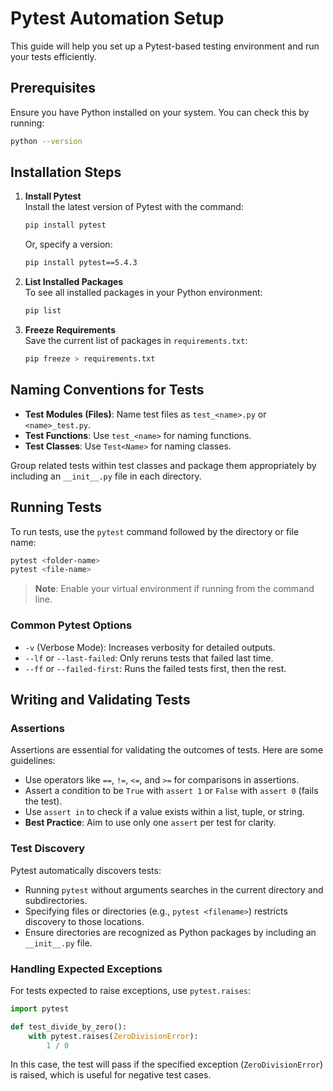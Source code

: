 # Pytest Automation Setup

This guide will help you set up a Pytest-based testing environment and run your tests efficiently.

## Prerequisites

Ensure you have Python installed on your system. You can check this by running:

```bash
python --version
```

## Installation Steps

1. **Install Pytest**  
   Install the latest version of Pytest with the command:
   ```bash
   pip install pytest
   ```
   Or, specify a version:
   ```bash
   pip install pytest==5.4.3
   ```

2. **List Installed Packages**  
   To see all installed packages in your Python environment:
   ```bash
   pip list
   ```

3. **Freeze Requirements**  
   Save the current list of packages in `requirements.txt`:
   ```bash
   pip freeze > requirements.txt
   ```

## Naming Conventions for Tests

- **Test Modules (Files)**: Name test files as `test_<name>.py` or `<name>_test.py`.
- **Test Functions**: Use `test_<name>` for naming functions.
- **Test Classes**: Use `Test<Name>` for naming classes.

Group related tests within test classes and package them appropriately by including an `__init__.py` file in each directory.

## Running Tests

To run tests, use the `pytest` command followed by the directory or file name:

```bash
pytest <folder-name>
pytest <file-name>
```

> **Note**: Enable your virtual environment if running from the command line.

### Common Pytest Options

- `-v` (Verbose Mode): Increases verbosity for detailed outputs.
- `--lf` or `--last-failed`: Only reruns tests that failed last time.
- `--ff` or `--failed-first`: Runs the failed tests first, then the rest.


## Writing and Validating Tests

### Assertions

Assertions are essential for validating the outcomes of tests. Here are some guidelines:

- Use operators like `==`, `!=`, `<=`, and `>=` for comparisons in assertions.
- Assert a condition to be `True` with `assert 1` or `False` with `assert 0` (fails the test).
- Use `assert in` to check if a value exists within a list, tuple, or string.
- **Best Practice**: Aim to use only one `assert` per test for clarity.

### Test Discovery

Pytest automatically discovers tests:

- Running `pytest` without arguments searches in the current directory and subdirectories.
- Specifying files or directories (e.g., `pytest <filename>`) restricts discovery to those locations.
- Ensure directories are recognized as Python packages by including an `__init__.py` file.

### Handling Expected Exceptions

For tests expected to raise exceptions, use `pytest.raises`:

```python
import pytest

def test_divide_by_zero():
    with pytest.raises(ZeroDivisionError):
        1 / 0
```

In this case, the test will pass if the specified exception (`ZeroDivisionError`) is raised, which is useful for negative test cases.

